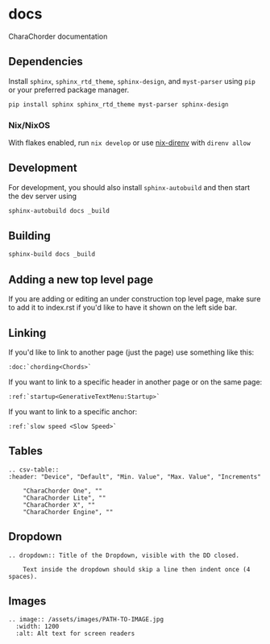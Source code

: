 # docs

CharaChorder documentation

## Dependencies

Install `sphinx`, `sphinx_rtd_theme`, `sphinx-design`, and `myst-parser` using `pip` or your preferred package manager.

```sh
pip install sphinx sphinx_rtd_theme myst-parser sphinx-design
```

### Nix/NixOS

With flakes enabled, run `nix develop` or use [nix-direnv](https://github.com/nix-community/nix-direnv) with `direnv allow`

## Development

For development, you should also install `sphinx-autobuild` and then start the dev server using

```sh
sphinx-autobuild docs _build
```

## Building

```sh
sphinx-build docs _build
```

## Adding a new top level page

If you are adding or editing an under construction top level page, make sure to
add it to index.rst if you'd like to have it shown on the left side bar.

## Linking

If you'd like to link to another page (just the page) use something like this:
```
:doc:`chording<Chords>` 
```

If you want to link to a specific header in another page or on the same page:

```
:ref:`startup<GenerativeTextMenu:Startup>`
```

If you want to link to a specific anchor:
```
:ref:`slow speed <Slow Speed>`
```

## Tables

```
.. csv-table::
:header: "Device", "Default", "Min. Value", "Max. Value", "Increments"

    "CharaChorder One", ""
    "CharaChorder Lite", ""
    "CharaChorder X", ""
    "CharaChorder Engine", ""
```

## Dropdown

```
.. dropdown:: Title of the Dropdown, visible with the DD closed.

    Text inside the dropdown should skip a line then indent once (4 spaces).
```

## Images

```
.. image:: /assets/images/PATH-TO-IMAGE.jpg
  :width: 1200
  :alt: Alt text for screen readers
```
